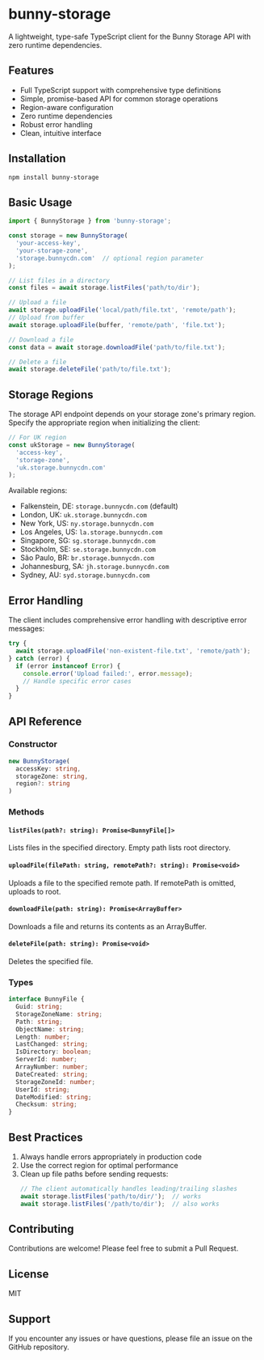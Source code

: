# bunny-storage

A lightweight, type-safe TypeScript client for the Bunny Storage API with zero runtime dependencies.

## Features

- Full TypeScript support with comprehensive type definitions
- Simple, promise-based API for common storage operations
- Region-aware configuration
- Zero runtime dependencies
- Robust error handling
- Clean, intuitive interface

## Installation

```bash
npm install bunny-storage
```

## Basic Usage

```typescript
import { BunnyStorage } from 'bunny-storage';

const storage = new BunnyStorage(
  'your-access-key',
  'your-storage-zone',
  'storage.bunnycdn.com'  // optional region parameter
);

// List files in a directory
const files = await storage.listFiles('path/to/dir');

// Upload a file
await storage.uploadFile('local/path/file.txt', 'remote/path');
// Upload from buffer
await storage.uploadFile(buffer, 'remote/path', 'file.txt');

// Download a file
const data = await storage.downloadFile('path/to/file.txt');

// Delete a file
await storage.deleteFile('path/to/file.txt');
```

## Storage Regions

The storage API endpoint depends on your storage zone's primary region. Specify the appropriate region when initializing the client:

```typescript
// For UK region
const ukStorage = new BunnyStorage(
  'access-key',
  'storage-zone',
  'uk.storage.bunnycdn.com'
);
```

Available regions:
- Falkenstein, DE: `storage.bunnycdn.com` (default)
- London, UK: `uk.storage.bunnycdn.com`
- New York, US: `ny.storage.bunnycdn.com`
- Los Angeles, US: `la.storage.bunnycdn.com`
- Singapore, SG: `sg.storage.bunnycdn.com`
- Stockholm, SE: `se.storage.bunnycdn.com`
- São Paulo, BR: `br.storage.bunnycdn.com`
- Johannesburg, SA: `jh.storage.bunnycdn.com`
- Sydney, AU: `syd.storage.bunnycdn.com`

## Error Handling

The client includes comprehensive error handling with descriptive error messages:

```typescript
try {
  await storage.uploadFile('non-existent-file.txt', 'remote/path');
} catch (error) {
  if (error instanceof Error) {
    console.error('Upload failed:', error.message);
    // Handle specific error cases
  }
}
```

## API Reference

### Constructor

```typescript
new BunnyStorage(
  accessKey: string,
  storageZone: string,
  region?: string
)
```

### Methods

#### `listFiles(path?: string): Promise<BunnyFile[]>`
Lists files in the specified directory. Empty path lists root directory.

#### `uploadFile(filePath: string, remotePath?: string): Promise<void>`
Uploads a file to the specified remote path. If remotePath is omitted, uploads to root.

#### `downloadFile(path: string): Promise<ArrayBuffer>`
Downloads a file and returns its contents as an ArrayBuffer.

#### `deleteFile(path: string): Promise<void>`
Deletes the specified file.

### Types

```typescript
interface BunnyFile {
  Guid: string;
  StorageZoneName: string;
  Path: string;
  ObjectName: string;
  Length: number;
  LastChanged: string;
  IsDirectory: boolean;
  ServerId: number;
  ArrayNumber: number;
  DateCreated: string;
  StorageZoneId: number;
  UserId: string;
  DateModified: string;
  Checksum: string;
}
```

## Best Practices

1. Always handle errors appropriately in production code
2. Use the correct region for optimal performance
3. Clean up file paths before sending requests:
   ```typescript
   // The client automatically handles leading/trailing slashes
   await storage.listFiles('path/to/dir/');  // works
   await storage.listFiles('/path/to/dir');  // also works
   ```

## Contributing

Contributions are welcome! Please feel free to submit a Pull Request.

## License

MIT

## Support

If you encounter any issues or have questions, please file an issue on the GitHub repository.